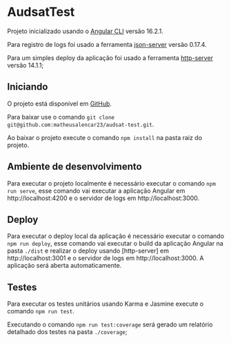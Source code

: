 # AudsatTest

Projeto inicializado usando o [Angular CLI](https://github.com/angular/angular-cli) versão 16.2.1.

Para registro de logs foi usado a ferramenta [json-server](https://www.npmjs.com/package/json-server/v/0.17.4) versão 0.17.4.

Para um simples deploy da aplicação foi usado a ferramenta [http-server](https://www.npmjs.com/package/http-server/v/14.1.1) versão 14.1.1;

## Iniciando

O projeto está disponível em [GitHub](https://github.com/matheusalencar23/audsat-test).

Para baixar use o comando `git clone git@github.com:matheusalencar23/audsat-test.git`.

Ao baixar o projeto execute o comando `npm install` na pasta raiz do projeto.

## Ambiente de desenvolvimento

Para executar o projeto localmente é necessário executar o comando `npm run serve`, esse comando vai executar a aplicação Angular em http://localhost:4200 e o servidor de logs em http://localhost:3000.

## Deploy

Para executar o deploy local da aplicação é necessário executar o comando `npm run deploy`, esse comando vai executar o build da aplicação Angular na pasta `./dist` e realizar o deploy usando [http-server] em http://localhost:3001 e o servidor de logs em http://localhost:3000. A aplicação será aberta automaticamente.

## Testes

Para executar os testes unitários usando Karma e Jasmine execute o comando `npm run test`.

Executando o comando `npm run test:coverage` será gerado um relatório detalhado dos testes na pasta `./coverage`;
